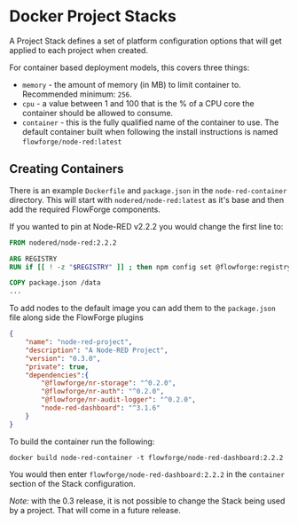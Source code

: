 # Docker Project Stacks

A Project Stack defines a set of platform configuration options that will get
applied to each project when created.

For container based deployment models, this covers three things:

 - `memory` - the amount of memory (in MB) to limit container to. Recommended minimum: `256`.
 - `cpu` - a value between 1 and 100 that is the % of a CPU core the container should be allowed to consume.
 - `container` - this is the fully qualified name of the container to use. The default container built when following the install instructions is named `flowforge/node-red:latest`

## Creating Containers

There is an example `Dockerfile` and `package.json` in the `node-red-container` 
directory. This will start with `nodered/node-red:latest` as it's base and then 
add the required FlowForge components.

If you wanted to pin at Node-RED v2.2.2 you would change the first line to:

```Dockerfile
FROM nodered/node-red:2.2.2

ARG REGISTRY
RUN if [[ ! -z "$REGISTRY" ]] ; then npm config set @flowforge:registry "$REGISTRY"; fi

COPY package.json /data
...
```

To add nodes to the default image you can add them to the `package.json` file along 
side the FlowForge plugins

```json
{
    "name": "node-red-project",
    "description": "A Node-RED Project",
    "version": "0.3.0",
    "private": true,
    "dependencies":{
        "@flowforge/nr-storage": "^0.2.0",
        "@flowforge/nr-auth": "^0.2.0",
        "@flowforge/nr-audit-logger": "^0.2.0",
        "node-red-dashboard": "^3.1.6"
    }
}
```

To build the container run the following:

```shell
docker build node-red-container -t flowforge/node-red-dashboard:2.2.2
```

You would then enter `flowforge/node-red-dashboard:2.2.2` in the `container` section
of the Stack configuration.

*Note:* with the 0.3 release, it is not possible to change the Stack being used
by a project. That will come in a future release.
